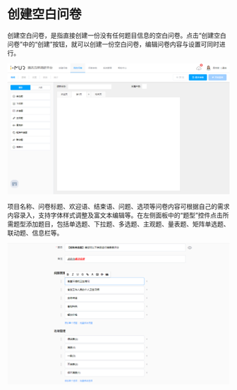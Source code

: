# 创建空白问卷

创建空白问卷，是指直接创建一份没有任何题目信息的空白问卷。点击“创建空白问卷”中的“创建”按钮，就可以创建一份空白问卷，编辑问卷内容与设置可同时进行。

![&#x521B;&#x5EFA;&#x7A7A;&#x767D;&#x95EE;&#x5377;](../../.gitbook/assets/image%20%2828%29.png)

项目名称、问卷标题、欢迎语、结束语、问题、选项等问卷内容可根据自己的需求内容录入，支持字体样式调整及富文本编辑等。在左侧面板中的“题型”控件点击所需题型添加题目，包括单选题、下拉题、多选题、主观题、量表题、矩阵单选题、联动题、信息栏等。

![&#x7A7A;&#x767D;&#x95EE;&#x5377;](../../.gitbook/assets/image%20%2837%29.png)

